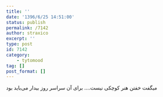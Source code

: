 ```yaml
---
title: ''
date: '1396/6/25 14:51:00'
status: publish
permalink: /7142
author: straxico
excerpt: ''
type: post
id: 7142
category:
    - tytomood
tag: []
post_format: []
---
```

میگفت خفتن هنر کوچکی نیست…. برای آن سراسر روز بیدار می‌باید بود
